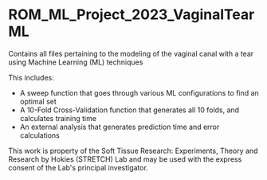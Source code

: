 # ROM_ML_Project_2023_VaginalTearML

Contains all files pertaining to the modeling of the vaginal canal with a tear using Machine Learning (ML) techniques

This includes:

- A sweep function that goes through various ML configurations to find an optimal set
- A 10-Fold Cross-Validation function that generates all 10 folds, and calculates training time
- An external analysis that generates prediction time and error calculations

This work is property of the Soft Tissue Research: Experiments, Theory and Research by Hokies (STRETCH) Lab and may be used with the express consent of the Lab's principal investigator.
